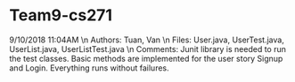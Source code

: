 # Team9-cs271

9/10/2018 11:04AM \n
Authors: Tuan, Van \n
Files: User.java, UserTest.java, UserList.java, UserListTest.java \n
Comments: Junit library is needed to run the test classes. Basic methods are implemented for the user story Signup and Login. Everything runs without failures.

